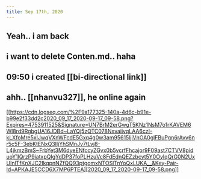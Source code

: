 ```yaml
---
title: Sep 17th, 2020
---
```


## Yeah.. i am back
## i want to delete Conten.md.. haha
## 09:50 i created [[bi-directional link]]
## ahh.. [[nhanvu327]], he online again
[[https://cdn.logseq.com/%2F9a177325-140a-4d6c-b91e-b99e2f33dd2c2020_09_17_2020-09-17_09-58.png?Expires=4753911525&Signature=UN7BrM2erGwgT5KNz1NsM7o1rKAVEM6Wl8rd9RgbgUA16JDBd~LaYQj5zQTC078NsvaiivqLAA6czI-kLXfoMre5xIJwqVXnWFcdE5Gxq4g0w3am95615ljiVnOA0glFBuPgn6rAvv6nr5c5F-3ebKtENxQ3IljYhSMnJv7tLvj8-L4jkmzBmS~FrbYet3M6dyeENfccyZGvx0b5vcrfFhcajor9F09ast7CTVV8piduoY1lQrzP9iatxpQIgYdDP37foPLHzuVc8FdEdnQEZzbcyt5Y0OyIqQrG0N2UxUInlTfKnXJC2IkqpnNZfQQ93ptgomxNTOSlTnYoQxLUKA__&Key-Pair-Id=APKAJE5CCD6X7MP6PTEA][2020_09_17_2020-09-17_09-58.png]]
